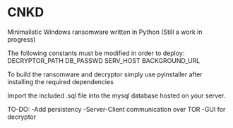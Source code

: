 # CNKD
Minimalistic Windows ransomware written in Python (Still a work in progress)



The following constants must be modified in order to deploy:
    DECRYPTOR_PATH
    DB_PASSWD
    SERV_HOST
    BACKGROUND_URL
    
To build the ransomware and decryptor simply use pyinstaller after installing the required dependencies


Import the included .sql file into the mysql database hosted on your server. 




TO-DO:
-Add persistency
-Server-Client communication over TOR
-GUI for decryptor
